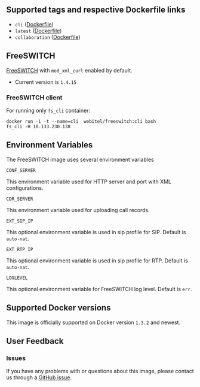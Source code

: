 ## Supported tags and respective Dockerfile links

-	`cli` ([Dockerfile](https://github.com/webitel/freeswitch/blob/cli/Dockerfile))
- `latest` ([Dockerfile](https://github.com/webitel/freeswitch/blob/master/Dockerfile))
- `collaboration` ([Dockerfile](https://github.com/webitel/freeswitch/blob/collaboration/Dockerfile))

## FreeSWITCH

[FreeSWITCH](http://www.freeswitch.org/) with `mod_xml_curl` enabled by default.

- Current version is `1.4.15`

### FreeSWITCH client

For running only `fs_cli` container:

	docker run -i -t --name=cli  webitel/freeswitch:cli bash
	fs_cli -H 10.133.230.138

## Environment Variables

The FreeSWITCH image uses several environment variables

`CONF_SERVER`

This environment variable used for HTTP server and port with XML configurations.

`CDR_SERVER`

This environment variable used for uploading call records.

`EXT_SIP_IP`

This optional environment variable is used in sip profile for SIP. Default is `auto-nat`.

`EXT_RTP_IP`

This optional environment variable is used in sip profile for RTP. Default is `auto-nat`.

`LOGLEVEL`

This optional environment variable for FreeSWITCH log level. Default is `err`.

## Supported Docker versions

This image is officially supported on Docker version `1.3.2` and newest.

## User Feedback

### Issues
If you have any problems with or questions about this image, please contact us through a [GitHub issue](https://github.com/webitel/freeswitch/issues).

